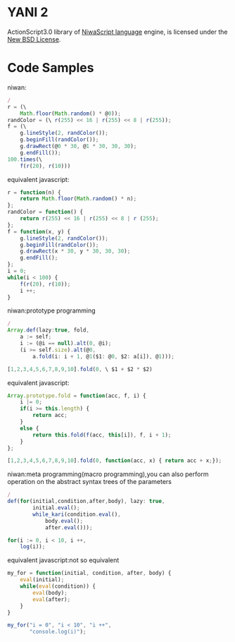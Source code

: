 YANI 2======ActionScript3.0 library of [NiwaScript language](http://nicowiki.com/%E3%83%8B%E3%83%AF%E3%83%B3%E8%AA%9E.html) engine, is licensed under the [New BSD License](http://www.opensource.org/licenses/bsd-license.php).Code Samples============niwan:```javascript/r = (\    Math.floor(Math.random() * @0));randColor = (\ r(255) << 16 | r(255) << 8 | r(255));f = (\    g.lineStyle(2, randColor());    g.beginFill(randColor());    g.drawRect(@0 * 30, @1 * 30, 30, 30);    g.endFill());100.times(\    f(r(20), r(10)))```equivalent javascript:```javascriptr = function(n) {    return Math.floor(Math.random() * n);};randColor = function() {    return r(255) << 16 | r(255) << 8 | r (255);};f = function(x, y) {    g.lineStyle(2, randColor());    g.beginFill(randColor());    g.drawRect(x * 30, y * 30, 30, 30);    g.endFill();};i = 0;while(i < 100) {    f(r(20), r(10));    i ++;}```niwan:prototype programming```javascript/Array.def(lazy:true, fold,    a := self;    i := (@i == null).alt(0, @i);    (i >= self.size).alt(@0,        a.fold(i: i + 1, @1($1: @0, $2: a[i]), @1)));[1,2,3,4,5,6,7,8,9,10].fold(0, \ $1 + $2 * $2)```equivalent javascript:```javascriptArray.prototype.fold = function(acc, f, i) {    i |= 0;    if(i >= this.length) {	    return acc;    }    else {        return this.fold(f(acc, this[i]), f, i + 1);    }};[1,2,3,4,5,6,7,8,9,10].fold(0, function(acc, x) { return acc + x;});```niwan:meta programming(macro programming),you can also perform operation on the abstract syntax trees of the parameters```javascript/def(for(initial,condition,after,body), lazy: true,        initial.eval();        while_kari(condition.eval(),            body.eval();            after.eval()));for(i := 0, i < 10, i ++,    log(i));```equivalent javascript:not so equivalent```javascriptmy_for = function(initial, condition, after, body) {    eval(initial);    while(eval(condition)) {	    eval(body);        eval(after);    }}my_for("i = 0", "i < 10", "i ++",       "console.log(i)");```